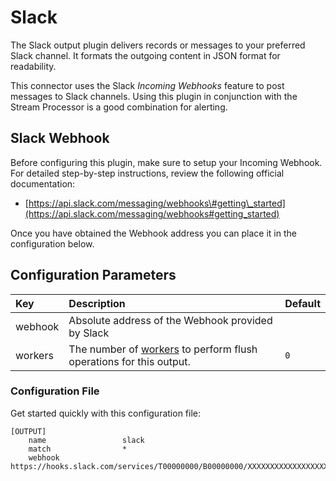 # Slack

The Slack output plugin delivers records or messages to your preferred Slack channel. It formats the outgoing content in JSON format for readability.

This connector uses the Slack _Incoming Webhooks_ feature to post messages to Slack channels. Using this plugin in conjunction with the Stream Processor is a good combination for alerting.

## Slack Webhook

Before configuring this plugin, make sure to setup your Incoming Webhook. For detailed step-by-step instructions, review the following official documentation:

* [https://api.slack.com/messaging/webhooks\#getting\_started](https://api.slack.com/messaging/webhooks#getting_started)

Once you have obtained the Webhook address you can place it in the configuration below.

## Configuration Parameters

| Key | Description | Default |
| :--- | :--- | :--- |
| webhook | Absolute address of the Webhook provided by Slack |  |
| workers | The number of [workers](../../administration/multithreading.md#outputs) to perform flush operations for this output. | `0` |

### Configuration File

Get started quickly with this configuration file:

```text
[OUTPUT]
    name                 slack
    match                *
    webhook              https://hooks.slack.com/services/T00000000/B00000000/XXXXXXXXXXXXXXXXXXXXXXXX
```
